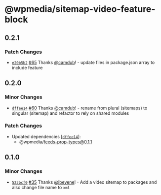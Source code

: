 # @wpmedia/sitemap-video-feature-block

## 0.2.1

### Patch Changes

- [`e20b5b2`](https://github.com/WPMedia/feed-components/commit/e20b5b2f44d30f443b3832c530df9184f94bd267) [#65](https://github.com/WPMedia/feed-components/pull/65) Thanks [@camdub](https://github.com/camdub)! - update files in package.json array to include feature

## 0.2.0

### Minor Changes

- [`dffee14`](https://github.com/WPMedia/feed-components/commit/dffee1420c22302cdec0a7bfaeb65979ce7d6bc7) [#60](https://github.com/WPMedia/feed-components/pull/60) Thanks [@camdub](https://github.com/camdub)! - rename from plural (sitemaps) to singular (sitemap) and refactor to rely on shared modules

### Patch Changes

- Updated dependencies [[`dffee14`](https://github.com/WPMedia/feed-components/commit/dffee1420c22302cdec0a7bfaeb65979ce7d6bc7)]:
  - @wpmedia/feeds-prop-types@0.1.1

## 0.1.0

### Minor Changes

- [`523bcf0`](https://github.com/WPMedia/feed-components/commit/523bcf02770a52fb0e1de3472182e34a42589849) [#35](https://github.com/WPMedia/feed-components/pull/35) Thanks [@ibeyene](https://github.com/ibeyene)! - Add a video sitemap to packages and also change file name to `xml`

